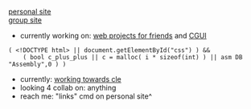 [personal site](https://2lag.day)  
[group site](https://kus.ooo)


- currently working on: [web projects for friends](https://almightyhuey.github.io) and [CGUI](https://github.com/2lag/CGUI)
```
( <!DOCTYPE html> || document.getElementById("css") ) && 
    ( bool c_plus_plus || c = malloc( i * sizeof(int) ) || asm DB "Assembly",0 ) )
```
- currently: [working towards cle](https://cppinstitute.org/cle-c-certified-entry-level-programmer-certification)
- looking 4 collab on: anything
- reach me: "links" cmd on personal site^
